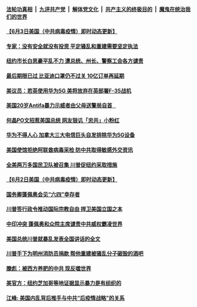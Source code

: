 ####  [法轮功真相](../../../../basic/blob/master/README.md?t=06040401) &nbsp;|&nbsp; [九评共产党](../../../../9ping.md/blob/master/README.md?t=06040401) &nbsp;|&nbsp; [解体党文化](../../../../jtdwh.md/blob/master/README.md?t=06040401)  &nbsp;|&nbsp; [共产主义的终极目的](../../../../gczydzjmd.md/blob/master/README.md?t=06040401) &nbsp;|&nbsp; [魔鬼在统治我们的世界](../../../../mgztzwmdsj.md/blob/master/README.md?t=06040401) 

#### [【6月3日美国（中共病毒疫情）即时动态更新】](../pages/soh6/386017.md?t=06040401) 
#### [专家：没有安全就没有投资 平定骚乱和重建需要坚定执法](../pages/soh6/386107.md?t=06040401) 
#### [纽约市长白思豪平乱不力 遭总统、州长、警察工会各方谴责](../pages/soh6/386089.md?t=06040401) 
#### [最后期限已过 比亚迪口罩仍不过关 10亿订单再延期](../pages/soh6/385987.md?t=06040401) 
#### [美议员：若英使用华为5G 美将放弃在英部署F-35战机](../pages/soh6/385993.md?t=06040401) 
#### [美国20岁Antifa暴力示威者由父母送警局自首   ](../pages/soh6/385914.md?t=06040401) 
#### [何晶PO文招惹美国总统 网友狠讥「忠共」小粉红](../pages/soh6/385916.md?t=06040401) 
#### [华为不得人心 加拿大三大电信巨头自发排除华为5G设备](../pages/soh6/385867.md?t=06040401) 
#### [美国使馆拒绝阿联酋病毒采检 防中共取得敏感外交资讯](../pages/soh6/385828.md?t=06040401) 
#### [全美两万多国民卫队被召集 川普促纽约采取措施](../pages/soh6/385840.md?t=06040401) 
#### [【6月2日美国（中共病毒疫情）即时动态更新】](../pages/soh6/385660.md?t=06040401) 
#### [国务卿蓬佩奥会见“六四”幸存者](../pages/soh6/385837.md?t=06040401) 
#### [川普签行政令推动国际宗教自由 捍卫美国立国之本](../pages/soh6/385825.md?t=06040401) 
#### [中印冲突 蓬佩奥和众院主席谴责中共威权霸凌世界](../pages/soh6/385777.md?t=06040401) 
#### [美国总统川普就暴乱发表全国讲话的全文](../pages/soh6/385798.md?t=06040401) 
#### [川普手下为明州消防员捐款 帮他重建被骚乱分子砸毁的酒吧](../pages/soh6/385783.md?t=06040401) 
#### [滕彪：被西方养肥的中共  现反噬世界](../pages/soh6/385789.md?t=06040401) 
#### [美官方：纽约芝加哥等地证据显示暴力是有组织的](../pages/soh6/385774.md?t=06040401) 
#### [江峰: 美国内乱背后推手与中共“后疫情战略”的关系  ](../pages/soh6/385771.md?t=06040401) 
